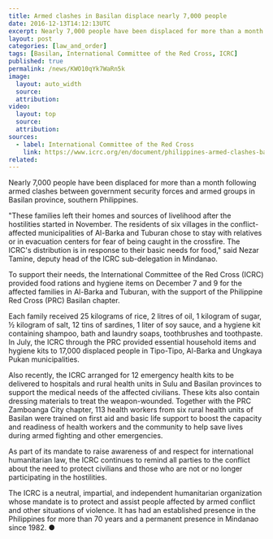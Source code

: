 ```yaml
---
title: Armed clashes in Basilan displace nearly 7,000 people
date: 2016-12-13T14:12:13UTC
excerpt: Nearly 7,000 people have been displaced for more than a month following armed clashes between government security forces and armed groups in Basilan province, southern Philippines.
layout: post
categories: [law_and_order]
tags: [Basilan, International Committee of the Red Cross, ICRC]
published: true
permalink: /news/KWO10qYk7WaRn5k
image:
  layout: auto_width
  source: 
  attribution: 
video:
  layout: top
  source: 
  attribution: 
sources:
  - label: International Committee of the Red Cross
    link: https://www.icrc.org/en/document/philippines-armed-clashes-basilan-displace-nearly-7000-people
related:
---
```


Nearly 7,000 people have been displaced for more than a month following armed clashes between government security forces and armed groups in Basilan province, southern Philippines.

"These families left their homes and sources of livelihood after the hostilities started in November. The residents of six villages in the conflict-affected municipalities of Al-Barka and Tuburan chose to stay with relatives or in evacuation centers for fear of being caught in the crossfire. The ICRC's distribution is in response to their basic needs for food," said Nezar Tamine, deputy head of the ICRC sub-delegation in Mindanao.

To support their needs, the International Committee of the Red Cross (ICRC) provided food rations and hygiene items on December 7 and 9 for the affected families in Al-Barka and Tuburan, with the support of the Philippine Red Cross (PRC) Basilan chapter.

Each family received 25 kilograms of rice, 2 litres of oil, 1 kilogram of sugar, ½ kilogram of salt, 12 tins of sardines, 1 liter of soy sauce, and a hygiene kit containing shampoo, bath and laundry soaps, toothbrushes and toothpaste. In July, the ICRC through the PRC provided essential household items and hygiene kits to 17,000 displaced people in Tipo-Tipo, Al-Barka and Ungkaya Pukan municipalities.

Also recently, the ICRC arranged for 12 emergency health kits to be delivered to hospitals and rural health units in Sulu and Basilan provinces to support the medical needs of the affected civilians. These kits also contain dressing materials to treat the weapon-wounded. Together with the PRC Zamboanga City chapter, 113 health workers from six rural health units of Basilan were trained on first aid and basic life support to boost the capacity and readiness of health workers and the community to help save lives during armed fighting and other emergencies.

As part of its mandate to raise awareness of and respect for international humanitarian law, the ICRC continues to remind all parties to the conflict about the need to protect civilians and those who are not or no longer participating in the hostilities.

The ICRC is a neutral, impartial, and independent humanitarian organization whose mandate is to protect and assist people affected by armed conflict and other situations of violence. It has had an established presence in the Philippines for more than 70 years and a permanent presence in Mindanao since 1982.
&#x25cf;
